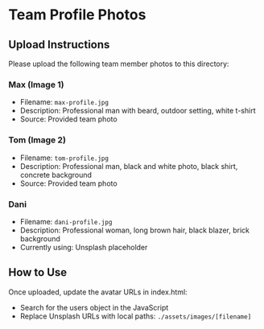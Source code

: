 # Team Profile Photos

## Upload Instructions

Please upload the following team member photos to this directory:

### Max (Image 1)
- Filename: `max-profile.jpg`
- Description: Professional man with beard, outdoor setting, white t-shirt
- Source: Provided team photo

### Tom (Image 2)
- Filename: `tom-profile.jpg`
- Description: Professional man, black and white photo, black shirt, concrete background
- Source: Provided team photo

### Dani
- Filename: `dani-profile.jpg`
- Description: Professional woman, long brown hair, black blazer, brick background
- Currently using: Unsplash placeholder

## How to Use
Once uploaded, update the avatar URLs in index.html:
- Search for the users object in the JavaScript
- Replace Unsplash URLs with local paths: `./assets/images/[filename]`
